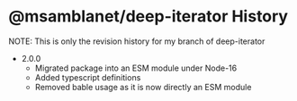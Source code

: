 # @msamblanet/deep-iterator History

NOTE: This is only the revision history for my branch of deep-iterator

- 2.0.0
  - Migrated package into an ESM module under Node-16
  - Added typescript definitions
  - Removed bable usage as it is now directly an ESM module